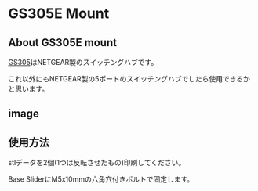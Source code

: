 # GS305E Mount

## About GS305E mount

[GS305](https://www.netgear.com/jp/business/wired/switches/plus/gs305e/)はNETGEAR製のスイッチングハブです。

これ以外にもNETGEAR製の5ポートのスイッチングハブでしたら使用できるかと思います。

## image

<!-- <img src="./img/stl_image.png" width="500">

<img src="./img/IMG_7607.JPG" width="500"><img src="./img/IMG_7608.JPG" width="500"> -->

## 使用方法

stlデータを2個(1つは反転させたもの)印刷してください。

Base SliderにM5x10mmの六角穴付きボルトで固定します。
